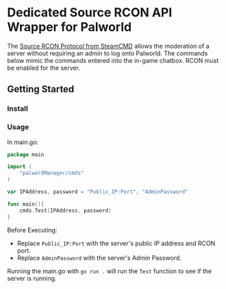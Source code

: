 # Dedicated Source RCON API Wrapper for Palworld
The [Source RCON Protocol from SteamCMD](developer.valvesoftware.com/wiki/Source_RCON_Protocol) allows the moderation of a server without requiring an admin to log onto Palworld. The commands below mimic the commands entered into the in-game chatbox. RCON must be enabled for the server. 

## Getting Started

### Install

### Usage
In main.go:

```go
package main

import (
    "palwordManager/cmds"
)

var IPAddress, password = "Public_IP:Port", "AdminPassword"

func main(){
    cmds.Test(IPAddress, password)
}
```

Before Executing:
- Replace `Public_IP:Port` with the server's public IP address and RCON port.
- Replace `AdminPassword` with the server's Admin Password.

Running the main.go with `go run .` will run the `Test` function to see if the server is running.